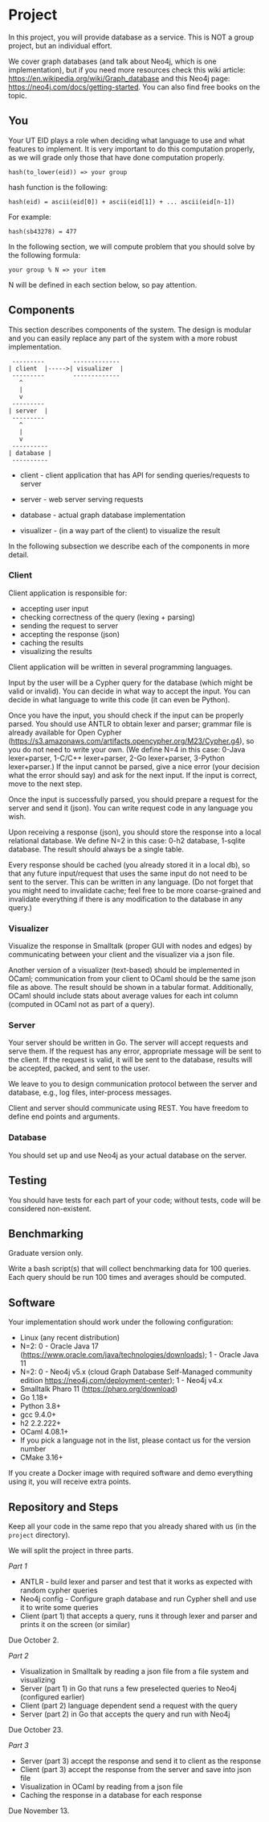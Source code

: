 # Project

In this project, you will provide database as a service.  This is NOT
a group project, but an individual effort.

We cover graph databases (and talk about Neo4j, which is one
implementation), but if you need more resources check this wiki
article: https://en.wikipedia.org/wiki/Graph_database and this Neo4j
page: https://neo4j.com/docs/getting-started. You can also find free
books on the topic.


## You

Your UT EID plays a role when deciding what language to use and what
features to implement. It is very important to do this computation
properly, as we will grade only those that have done computation
properly.

```
hash(to_lower(eid)) => your group
```

hash function is the following:

```
hash(eid) = ascii(eid[0]) + ascii(eid[1]) + ... ascii(eid[n-1])
```

For example:
```
hash(sb43278) = 477
```

In the following section, we will compute problem that you should
solve by the following formula:

```
your group % N => your item
```

N will be defined in each section below, so pay attention.


## Components

This section describes components of the system. The design is modular
and you can easily replace any part of the system with a more robust
implementation.

```
 ---------        -------------
| client  |----->| visualizer  |
 ---------        -------------
   ^
   |
   v
 ---------
| server  |
 ---------
   ^
   |
   v
 ----------
| database |
 ----------
```

* client - client application that has API for sending
  queries/requests to server

* server - web server serving requests

* database - actual graph database implementation

* visualizer - (in a way part of the client) to visualize the result

In the following subsection we describe each of the components in more
detail.

### Client

Client application is responsible for:
* accepting user input
* checking correctness of the query (lexing + parsing)
* sending the request to server
* accepting the response (json)
* caching the results
* visualizing the results

Client application will be written in several programming languages.

Input by the user will be a Cypher query for the database (which might
be valid or invalid). You can decide in what way to accept the input.
You can decide in what language to write this code (it can even be
Python).

Once you have the input, you should check if the input can be properly
parsed. You should use ANTLR to obtain lexer and parser; grammar file
is already available for Open Cypher
(https://s3.amazonaws.com/artifacts.opencypher.org/M23/Cypher.g4), so
you do not need to write your own. (We define N=4 in this case: 0-Java
lexer+parser, 1-C/C++ lexer+parser, 2-Go lexer+parser, 3-Python
lexer+parser.) If the input cannot be parsed, give a nice error (your
decision what the error should say) and ask for the next input. If the
input is correct, move to the next step.

Once the input is successfully parsed, you should prepare a request
for the server and send it (json). You can write request code in any
language you wish.

Upon receiving a response (json), you should store the response into a
local relational database. We define N=2 in this case: 0-h2 database,
1-sqlite database. The result should always be a single table.

Every response should be cached (you already stored it in a local db),
so that any future input/request that uses the same input do not need
to be sent to the server. This can be written in any language. (Do not
forget that you might need to invalidate cache; feel free to be more
coarse-grained and invalidate everything if there is any modification
to the database in any query.)

### Visualizer

Visualize the response in Smalltalk (proper GUI with nodes and edges)
by communicating between your client and the visualizer via a json
file.

Another version of a visualizer (text-based) should be implemented in
OCaml; communication from your client to OCaml should be the same json
file as above. The result should be shown in a tabular
format. Additionally, OCaml should include stats about average values
for each int column (computed in OCaml not as part of a query).


### Server

Your server should be written in Go. The server will accept requests
and serve them. If the request has any error, appropriate message will
be sent to the client. If the request is valid, it will be sent to the
database, results will be accepted, packed, and sent to the user.

We leave to you to design communication protocol between the server
and database, e.g., log files, inter-process messages.

Client and server should communicate using REST. You have freedom to
define end points and arguments.

### Database

You should set up and use Neo4j as your actual database on the server.


## Testing

You should have tests for each part of your code; without tests, code
will be considered non-existent.


## Benchmarking

Graduate version only.

Write a bash script(s) that will collect benchmarking data for 100
queries. Each query should be run 100 times and averages should be
computed.


## Software

Your implementation should work under the following configuration:
* Linux (any recent distribution)
* N=2: 0 - Oracle Java 17 (https://www.oracle.com/java/technologies/downloads); 1 - Oracle Java 11
* N=2: 0 - Neo4j v5.x (cloud Graph Database Self-Managed community edition https://neo4j.com/deployment-center); 1 - Neo4j v4.x
* Smalltalk Pharo 11 (https://pharo.org/download)
* Go 1.18+
* Python 3.8+
* gcc 9.4.0+
* h2 2.2.222+
* OCaml 4.08.1+
* If you pick a language not in the list, please contact us for the version number
* CMake 3.16+

If you create a Docker image with required software and demo
everything using it, you will receive extra points.


## Repository and Steps

Keep all your code in the same repo that you already shared with us
(in the `project` directory).

We will split the project in three parts.

*Part 1*

* ANTLR - build lexer and parser and test that it works as expected with random cypher queries
* Neo4j config - Configure graph database and run Cypher shell and use it to write some queries
* Client (part 1) that accepts a query, runs it through lexer and parser and prints it on the screen (or similar)

Due October 2.

*Part 2*

* Visualization in Smalltalk by reading a json file from a file system and visualizing
* Server (part 1) in Go that runs a few preselected queries to Neo4j (configured earlier)
* Client (part 2) language dependent send a request with the query
* Server (part 2) in Go that accepts the query and run with Neo4j

Due October 23.

*Part 3*

* Server (part 3) accept the response and send it to client as the response
* Client (part 3) accept the response from the server and save into json file
* Visualization in OCaml by reading from a json file
* Caching the response in a database for each response

Due November 13.
